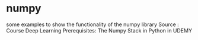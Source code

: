 # numpy
some examples to show the functionality of the numpy library
Source : Course Deep Learning Prerequisites: The Numpy Stack in Python in UDEMY
